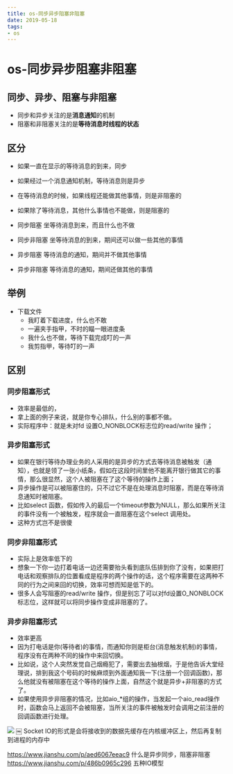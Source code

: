 ```yaml
--- 
title: os-同步异步阻塞非阻塞 
date: 2019-05-18
tags: 
- os 
---
```

# os-同步异步阻塞非阻塞

## 同步、异步、阻塞与非阻塞
* 同步和异步关注的是**消息通知**的机制
* 阻塞和非阻塞关注的是**等待消息时线程的状态**

## 区分
* 如果一直在显示的等待消息的到来，同步
* 如果经过一个消息通知机制，等待消息则是异步

* 在等待消息的时候，如果线程还能做其他事情，则是非阻塞的
* 如果除了等待消息，其他什么事情也不能做，则是阻塞的

* 同步阻塞 坐等待消息到来，而且什么也不做
* 同步非阻塞 坐等待消息的到来，期间还可以做一些其他的事情
* 异步阻塞 等待消息的通知，期间并不做其他事情
* 异步非阻塞  等待消息的通知，期间还做其他的事情

## 举例
* 下载文件
    * 我盯着下载进度，什么也不敢
    * 一遍夹手指甲，不时的瞄一眼进度条
    * 我什么也不做，等待下载完成叮的一声
    * 我剪指甲，等待叮的一声

## 区别

### 同步阻塞形式
* 效率是最低的，
* 拿上面的例子来说，就是你专心排队，什么别的事都不做。
* 实际程序中：就是未对fd 设置O_NONBLOCK标志位的read/write 操作；

### 异步阻塞形式
* 如果在银行等待办理业务的人采用的是异步的方式去等待消息被触发（通知），也就是领了一张小纸条，假如在这段时间里他不能离开银行做其它的事情，那么很显然，这个人被阻塞在了这个等待的操作上面；
* 异步操作是可以被阻塞住的，只不过它不是在处理消息时阻塞，而是在等待消息通知时被阻塞。
* 比如select 函数，假如传入的最后一个timeout参数为NULL，那么如果所关注的事件没有一个被触发，程序就会一直阻塞在这个select 调用处。
* 这种方式岂不是很傻

### 同步非阻塞形式
* 实际上是效率低下的
* 想象一下你一边打着电话一边还需要抬头看到底队伍排到你了没有，如果把打电话和观察排队的位置看成是程序的两个操作的话，这个程序需要在这两种不同的行为之间来回的切换，效率可想而知是低下的。
* 很多人会写阻塞的read/write 操作，但是别忘了可以对fd设置O_NONBLOCK 标志位，这样就可以将同步操作变成非阻塞的了。

### 异步非阻塞形式
* 效率更高
* 因为打电话是你(等待者)的事情，而通知你则是柜台(消息触发机制)的事情，程序没有在两种不同的操作中来回切换。
* 比如说，这个人突然发觉自己烟瘾犯了，需要出去抽根烟，于是他告诉大堂经理说，排到我这个号码的时候麻烦到外面通知我一下(注册一个回调函数)，那么他就没有被阻塞在这个等待的操作上面，自然这个就是异步+非阻塞的方式了。
* 如果使用异步非阻塞的情况，比如aio_*组的操作，当发起一个aio_read操作时，函数会马上返回不会被阻塞，当所关注的事件被触发时会调用之前注册的回调函数进行处理。

![](https://cdn.jsdelivr.net/gh/nber1994/fu0k@master/uPic/20190516184039259_1295285593.png)
￼
Socket IO的形式是会将接收到的数据先缓存在内核缓冲区上，然后再复制到进程的内存中


https://www.jianshu.com/p/aed6067eeac9 什么是异步同步，阻塞非阻塞
https://www.jianshu.com/p/486b0965c296 五种IO模型
